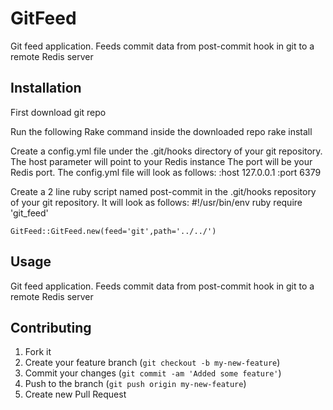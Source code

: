 # GitFeed

Git feed application. Feeds commit data from post-commit hook in git to a remote Redis server

## Installation

First download git repo

Run the following Rake command inside the downloaded repo
    rake install
    
Create a config.yml file under the .git/hooks directory of your git repository. The host parameter will point to your Redis instance
The port will be your Redis port. The config.yml file will look as follows:
    :host 127.0.0.1 
    :port 6379

Create a 2 line ruby script named post-commit in the .git/hooks repository of your git repository. It will look as follows:
    #!/usr/bin/env ruby
    require 'git_feed'
    
    GitFeed::GitFeed.new(feed='git',path='../../')

## Usage

Git feed application. Feeds commit data from post-commit hook in git to a remote Redis server

## Contributing

1. Fork it
2. Create your feature branch (`git checkout -b my-new-feature`)
3. Commit your changes (`git commit -am 'Added some feature'`)
4. Push to the branch (`git push origin my-new-feature`)
5. Create new Pull Request
